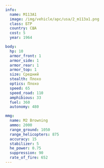 ```yaml
---
info:
  name: M113A1
  image: /img/vehicle/apc/usa/2_m113a1.png
  class: БТР
  country: США
  cost: 5
  year: 1964

body:
  hp: 10
  armor_front: 1
  armor_side: 1
  armor_rear: 1
  armor_top: 1
  size: Средний
  stealth: Плохо
  optics: Плохо
  speed: 65
  speed_road: 110
  amphibious: 33
  fuel: 360
  autonomy: 480

mmg:
  name: M2 Browning
  ammo: 2000
  range_ground: 1050
  range_helicopters: 875
  accuracy: 15
  stabilizer: 5
  he_power: 0.75
  suppression: 90
  rate_of_fire: 652
---
```

